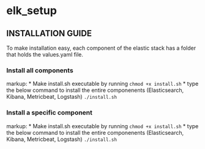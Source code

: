 # elk_setup

## INSTALLATION GUIDE
To make installation easy, each component of the elastic stack has a folder that holds the values.yaml file. 
### Install all components

markup: * Make install.sh executable by running ``` chmod +x install.sh ```
        * type the below command to install the entire componenents (Elasticsearch, Kibana, Metricbeat, Logstash) ```./install.sh ```

### Install a specific component

markup: * Make install.sh executable by running ``` chmod +x install.sh ```
        * type the below command to install the entire componenents (Elasticsearch, Kibana, Metricbeat, Logstash) ```./install.sh ```